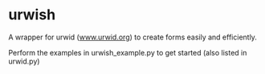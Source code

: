 # urwish
A wrapper for urwid (www.urwid.org) to create forms easily and efficiently.

Perform the examples in urwish_example.py to get started (also listed in urwid.py)
